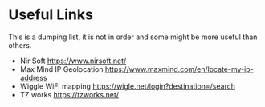 # Useful Links
This is a dumping list, it is not in order and some might be more useful than others.

* Nir Soft https://www.nirsoft.net/
* Max Mind IP Geolocation https://www.maxmind.com/en/locate-my-ip-address
* Wiggle WiFi mapping https://wigle.net/login?destination=/search
* TZ works https://tzworks.net/
